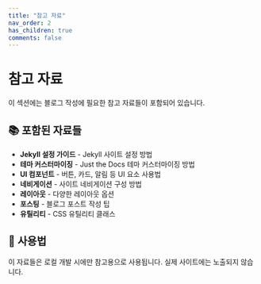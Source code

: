 ```yaml
---
title: "참고 자료"
nav_order: 2
has_children: true
comments: false
---
```


# 참고 자료

이 섹션에는 블로그 작성에 필요한 참고 자료들이 포함되어 있습니다.

## 📚 포함된 자료들

- **Jekyll 설정 가이드** - Jekyll 사이트 설정 방법
- **테마 커스터마이징** - Just the Docs 테마 커스터마이징 방법
- **UI 컴포넌트** - 버튼, 카드, 알림 등 UI 요소 사용법
- **네비게이션** - 사이트 네비게이션 구성 방법
- **레이아웃** - 다양한 레이아웃 옵션
- **포스팅** - 블로그 포스트 작성 팁
- **유틸리티** - CSS 유틸리티 클래스

## 🔧 사용법

이 자료들은 로컬 개발 시에만 참고용으로 사용됩니다.
실제 사이트에는 노출되지 않습니다. 